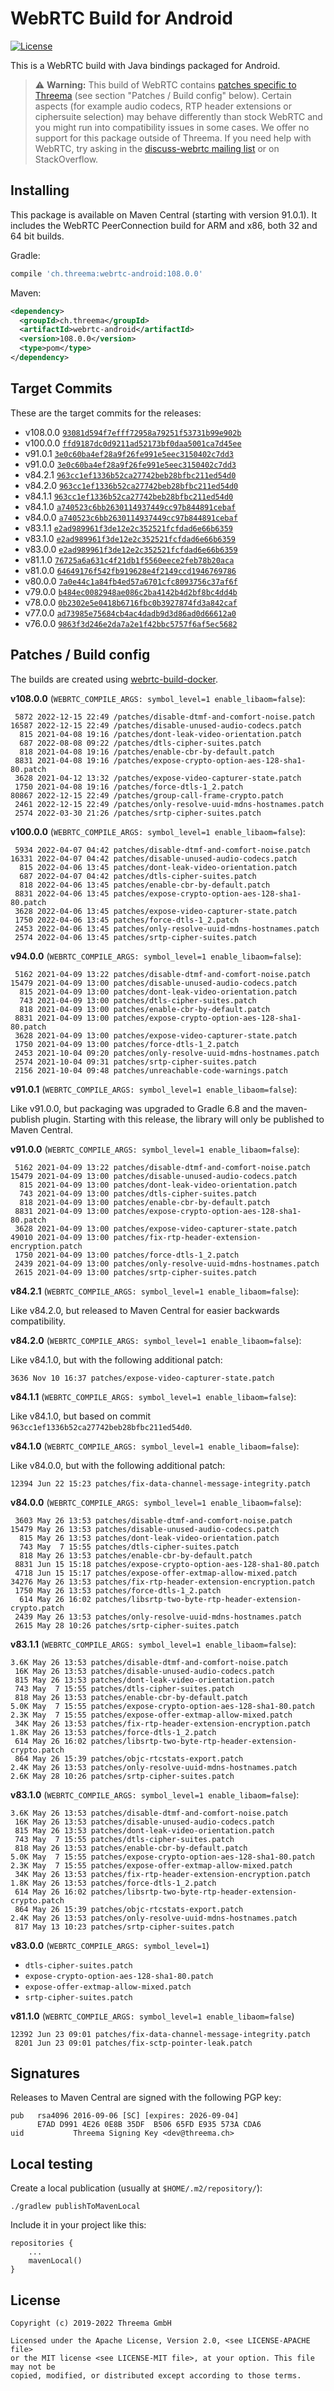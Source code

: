 # WebRTC Build for Android

[![License](https://img.shields.io/badge/license-MIT%20%2F%20Apache%202.0-blue.svg)](https://github.com/threema-ch/webrtc-android)

This is a WebRTC build with Java bindings packaged for Android.

> :warning: **Warning:** This build of WebRTC contains [patches specific to
> Threema][patches] (see section "Patches / Build config" below). Certain
> aspects (for example audio codecs, RTP header extensions or ciphersuite
> selection) may behave differently than stock WebRTC and you might run into
> compatibility issues in some cases. We offer no support for this package
> outside of Threema. If you need help with WebRTC, try asking in the
> [discuss-webrtc mailing list][discuss-webrtc] or on StackOverflow.

[patches]: https://github.com/threema-ch/webrtc-build-docker/tree/master/patches
[discuss-webrtc]: https://groups.google.com/g/discuss-webrtc


## Installing

This package is available on Maven Central (starting with version 91.0.1). It
includes the WebRTC PeerConnection build for ARM and x86, both 32 and 64 bit
builds.

Gradle:

```groovy
compile 'ch.threema:webrtc-android:108.0.0'
```

Maven:

```xml
<dependency>
  <groupId>ch.threema</groupId>
  <artifactId>webrtc-android</artifactId>
  <version>108.0.0</version>
  <type>pom</type>
</dependency>
```


## Target Commits

These are the target commits for the releases:

- v108.0.0 [`93081d594f7efff72958a79251f53731b99e902b`](https://chromium.googlesource.com/external/webrtc/+/93081d594f7efff72958a79251f53731b99e902b)
- v100.0.0 [`ffd9187dc0d9211ad52173bf0daa5001ca7d45ee`](https://chromium.googlesource.com/external/webrtc/+/ffd9187dc0d9211ad52173bf0daa5001ca7d45ee)
- v91.0.1 [`3e0c60ba4ef28a9f26fe991e5eec3150402c7dd3`](https://chromium.googlesource.com/external/webrtc/+/3e0c60ba4ef28a9f26fe991e5eec3150402c7dd3)
- v91.0.0 [`3e0c60ba4ef28a9f26fe991e5eec3150402c7dd3`](https://chromium.googlesource.com/external/webrtc/+/3e0c60ba4ef28a9f26fe991e5eec3150402c7dd3)
- v84.2.1 [`963cc1ef1336b52ca27742beb28bfbc211ed54d0`](https://chromium.googlesource.com/external/webrtc/+/963cc1ef1336b52ca27742beb28bfbc211ed54d0)
- v84.2.0 [`963cc1ef1336b52ca27742beb28bfbc211ed54d0`](https://chromium.googlesource.com/external/webrtc/+/963cc1ef1336b52ca27742beb28bfbc211ed54d0)
- v84.1.1 [`963cc1ef1336b52ca27742beb28bfbc211ed54d0`](https://chromium.googlesource.com/external/webrtc/+/963cc1ef1336b52ca27742beb28bfbc211ed54d0)
- v84.1.0 [`a740523c6bb2630114937449cc97b844891cebaf`](https://chromium.googlesource.com/external/webrtc/+/a740523c6bb2630114937449cc97b844891cebaf)
- v84.0.0 [`a740523c6bb2630114937449cc97b844891cebaf`](https://chromium.googlesource.com/external/webrtc/+/a740523c6bb2630114937449cc97b844891cebaf)
- v83.1.1 [`e2ad989961f3de12e2c352521fcfdad6e66b6359`](https://chromium.googlesource.com/external/webrtc/+/e2ad989961f3de12e2c352521fcfdad6e66b6359)
- v83.1.0 [`e2ad989961f3de12e2c352521fcfdad6e66b6359`](https://chromium.googlesource.com/external/webrtc/+/e2ad989961f3de12e2c352521fcfdad6e66b6359)
- v83.0.0 [`e2ad989961f3de12e2c352521fcfdad6e66b6359`](https://chromium.googlesource.com/external/webrtc/+/e2ad989961f3de12e2c352521fcfdad6e66b6359)
- v81.1.0 [`76725a6a631c4f21db1f5560eece2feb78b20aca`](https://chromium.googlesource.com/external/webrtc/+/76725a6a631c4f21db1f5560eece2feb78b20aca)
- v81.0.0 [`64649176f542fb919628e4f2149ccd1946769786`](https://chromium.googlesource.com/external/webrtc/+/64649176f542fb919628e4f2149ccd1946769786)
- v80.0.0 [`7a0e44c1a84fb4ed57a6701cfc8093756c37af6f`](https://chromium.googlesource.com/external/webrtc/+/7a0e44c1a84fb4ed57a6701cfc8093756c37af6f)
- v79.0.0 [`b484ec0082948ae086c2ba4142b4d2bf8bc4dd4b`](https://chromium.googlesource.com/external/webrtc/+/b484ec0082948ae086c2ba4142b4d2bf8bc4dd4b)
- v78.0.0 [`0b2302e5e0418b6716fbc0b3927874fd3a842caf`](https://chromium.googlesource.com/external/webrtc/+/0b2302e5e0418b6716fbc0b3927874fd3a842caf)
- v77.0.0 [`ad73985e75684cb4ac4dadb9d3d86ad0d66612a0`](https://chromium.googlesource.com/external/webrtc/+/ad73985e75684cb4ac4dadb9d3d86ad0d66612a0)
- v76.0.0 [`9863f3d246e2da7a2e1f42bbc5757f6af5ec5682`](https://chromium.googlesource.com/external/webrtc/+/9863f3d246e2da7a2e1f42bbc5757f6af5ec5682)


## Patches / Build config

The builds are created using [webrtc-build-docker](https://github.com/threema-ch/webrtc-build-docker).

**v108.0.0** (`WEBRTC_COMPILE_ARGS: symbol_level=1 enable_libaom=false`):

     5872 2022-12-15 22:49 /patches/disable-dtmf-and-comfort-noise.patch
    16587 2022-12-15 22:49 /patches/disable-unused-audio-codecs.patch
      815 2021-04-08 19:16 /patches/dont-leak-video-orientation.patch
      687 2022-08-08 09:22 /patches/dtls-cipher-suites.patch
      818 2021-04-08 19:16 /patches/enable-cbr-by-default.patch
     8831 2021-04-08 19:16 /patches/expose-crypto-option-aes-128-sha1-80.patch
     3628 2021-04-12 13:32 /patches/expose-video-capturer-state.patch
     1750 2021-04-08 19:16 /patches/force-dtls-1_2.patch
    80867 2022-12-15 22:49 /patches/group-call-frame-crypto.patch
     2461 2022-12-15 22:49 /patches/only-resolve-uuid-mdns-hostnames.patch
     2574 2022-03-30 21:26 /patches/srtp-cipher-suites.patch

**v100.0.0** (`WEBRTC_COMPILE_ARGS: symbol_level=1 enable_libaom=false`):

     5934 2022-04-07 04:42 patches/disable-dtmf-and-comfort-noise.patch
    16331 2022-04-07 04:42 patches/disable-unused-audio-codecs.patch
      815 2022-04-06 13:45 patches/dont-leak-video-orientation.patch
      687 2022-04-07 04:42 patches/dtls-cipher-suites.patch
      818 2022-04-06 13:45 patches/enable-cbr-by-default.patch
     8831 2022-04-06 13:45 patches/expose-crypto-option-aes-128-sha1-80.patch
     3628 2022-04-06 13:45 patches/expose-video-capturer-state.patch
     1750 2022-04-06 13:45 patches/force-dtls-1_2.patch
     2453 2022-04-06 13:45 patches/only-resolve-uuid-mdns-hostnames.patch
     2574 2022-04-06 13:45 patches/srtp-cipher-suites.patch

**v94.0.0** (`WEBRTC_COMPILE_ARGS: symbol_level=1 enable_libaom=false`):

     5162 2021-04-09 13:22 patches/disable-dtmf-and-comfort-noise.patch
    15479 2021-04-09 13:00 patches/disable-unused-audio-codecs.patch
      815 2021-04-09 13:00 patches/dont-leak-video-orientation.patch
      743 2021-04-09 13:00 patches/dtls-cipher-suites.patch
      818 2021-04-09 13:00 patches/enable-cbr-by-default.patch
     8831 2021-04-09 13:00 patches/expose-crypto-option-aes-128-sha1-80.patch
     3628 2021-04-09 13:00 patches/expose-video-capturer-state.patch
     1750 2021-04-09 13:00 patches/force-dtls-1_2.patch
     2453 2021-10-04 09:20 patches/only-resolve-uuid-mdns-hostnames.patch
     2574 2021-10-04 09:31 patches/srtp-cipher-suites.patch
     2156 2021-10-04 09:48 patches/unreachable-code-warnings.patch

**v91.0.1** (`WEBRTC_COMPILE_ARGS: symbol_level=1 enable_libaom=false`):

Like v91.0.0, but packaging was upgraded to Gradle 6.8 and the maven-publish plugin.
Starting with this release, the library will only be published to Maven Central.

**v91.0.0** (`WEBRTC_COMPILE_ARGS: symbol_level=1 enable_libaom=false`):

     5162 2021-04-09 13:22 patches/disable-dtmf-and-comfort-noise.patch
    15479 2021-04-09 13:00 patches/disable-unused-audio-codecs.patch
      815 2021-04-09 13:00 patches/dont-leak-video-orientation.patch
      743 2021-04-09 13:00 patches/dtls-cipher-suites.patch
      818 2021-04-09 13:00 patches/enable-cbr-by-default.patch
     8831 2021-04-09 13:00 patches/expose-crypto-option-aes-128-sha1-80.patch
     3628 2021-04-09 13:00 patches/expose-video-capturer-state.patch
    49010 2021-04-09 13:00 patches/fix-rtp-header-extension-encryption.patch
     1750 2021-04-09 13:00 patches/force-dtls-1_2.patch
     2439 2021-04-09 13:00 patches/only-resolve-uuid-mdns-hostnames.patch
     2615 2021-04-09 13:00 patches/srtp-cipher-suites.patch

**v84.2.1** (`WEBRTC_COMPILE_ARGS: symbol_level=1 enable_libaom=false`):

Like v84.2.0, but released to Maven Central for easier backwards compatibility.

**v84.2.0** (`WEBRTC_COMPILE_ARGS: symbol_level=1 enable_libaom=false`):

Like v84.1.0, but with the following additional patch:

    3636 Nov 10 16:37 patches/expose-video-capturer-state.patch

**v84.1.1** (`WEBRTC_COMPILE_ARGS: symbol_level=1 enable_libaom=false`):

Like v84.1.0, but based on commit `963cc1ef1336b52ca27742beb28bfbc211ed54d0`.

**v84.1.0** (`WEBRTC_COMPILE_ARGS: symbol_level=1 enable_libaom=false`):

Like v84.0.0, but with the following additional patch:

    12394 Jun 22 15:23 patches/fix-data-channel-message-integrity.patch

**v84.0.0** (`WEBRTC_COMPILE_ARGS: symbol_level=1 enable_libaom=false`):

     3603 May 26 13:53 patches/disable-dtmf-and-comfort-noise.patch
    15479 May 26 13:53 patches/disable-unused-audio-codecs.patch
      815 May 26 13:53 patches/dont-leak-video-orientation.patch
      743 May  7 15:55 patches/dtls-cipher-suites.patch
      818 May 26 13:53 patches/enable-cbr-by-default.patch
     8831 Jun 15 15:18 patches/expose-crypto-option-aes-128-sha1-80.patch
     4718 Jun 15 15:17 patches/expose-offer-extmap-allow-mixed.patch
    34276 May 26 13:53 patches/fix-rtp-header-extension-encryption.patch
     1750 May 26 13:53 patches/force-dtls-1_2.patch
      614 May 26 16:02 patches/libsrtp-two-byte-rtp-header-extension-crypto.patch
     2439 May 26 13:53 patches/only-resolve-uuid-mdns-hostnames.patch
     2615 May 28 10:26 patches/srtp-cipher-suites.patch

**v83.1.1** (`WEBRTC_COMPILE_ARGS: symbol_level=1 enable_libaom=false`):

    3.6K May 26 13:53 patches/disable-dtmf-and-comfort-noise.patch
     16K May 26 13:53 patches/disable-unused-audio-codecs.patch
     815 May 26 13:53 patches/dont-leak-video-orientation.patch
     743 May  7 15:55 patches/dtls-cipher-suites.patch
     818 May 26 13:53 patches/enable-cbr-by-default.patch
    5.0K May  7 15:55 patches/expose-crypto-option-aes-128-sha1-80.patch
    2.3K May  7 15:55 patches/expose-offer-extmap-allow-mixed.patch
     34K May 26 13:53 patches/fix-rtp-header-extension-encryption.patch
    1.8K May 26 13:53 patches/force-dtls-1_2.patch
     614 May 26 16:02 patches/libsrtp-two-byte-rtp-header-extension-crypto.patch
     864 May 26 15:39 patches/objc-rtcstats-export.patch
    2.4K May 26 13:53 patches/only-resolve-uuid-mdns-hostnames.patch
    2.6K May 28 10:26 patches/srtp-cipher-suites.patch

**v83.1.0** (`WEBRTC_COMPILE_ARGS: symbol_level=1 enable_libaom=false`):

    3.6K May 26 13:53 patches/disable-dtmf-and-comfort-noise.patch
     16K May 26 13:53 patches/disable-unused-audio-codecs.patch
     815 May 26 13:53 patches/dont-leak-video-orientation.patch
     743 May  7 15:55 patches/dtls-cipher-suites.patch
     818 May 26 13:53 patches/enable-cbr-by-default.patch
    5.0K May  7 15:55 patches/expose-crypto-option-aes-128-sha1-80.patch
    2.3K May  7 15:55 patches/expose-offer-extmap-allow-mixed.patch
     34K May 26 13:53 patches/fix-rtp-header-extension-encryption.patch
    1.8K May 26 13:53 patches/force-dtls-1_2.patch
     614 May 26 16:02 patches/libsrtp-two-byte-rtp-header-extension-crypto.patch
     864 May 26 15:39 patches/objc-rtcstats-export.patch
    2.4K May 26 13:53 patches/only-resolve-uuid-mdns-hostnames.patch
     817 May 13 10:23 patches/srtp-cipher-suites.patch

**v83.0.0** (`WEBRTC_COMPILE_ARGS: symbol_level=1`)

- `dtls-cipher-suites.patch`
- `expose-crypto-option-aes-128-sha1-80.patch`
- `expose-offer-extmap-allow-mixed.patch`
- `srtp-cipher-suites.patch`

**v81.1.0** (`WEBRTC_COMPILE_ARGS: symbol_level=1 enable_libaom=false`)

    12392 Jun 23 09:01 patches/fix-data-channel-message-integrity.patch
     8201 Jun 23 09:01 patches/fix-sctp-pointer-leak.patch


## Signatures

Releases to Maven Central are signed with the following PGP key:

    pub   rsa4096 2016-09-06 [SC] [expires: 2026-09-04]
          E7AD D991 4E26 0E8B 35DF  B506 65FD E935 573A CDA6
    uid           Threema Signing Key <dev@threema.ch>


## Local testing

Create a local publication (usually at `$HOME/.m2/repository/`):

    ./gradlew publishToMavenLocal

Include it in your project like this:

    repositories {
        ...
        mavenLocal()
    }


## License

    Copyright (c) 2019-2022 Threema GmbH

    Licensed under the Apache License, Version 2.0, <see LICENSE-APACHE file>
    or the MIT license <see LICENSE-MIT file>, at your option. This file may not be
    copied, modified, or distributed except according to those terms.
